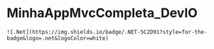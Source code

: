 # MinhaAppMvcCompleta_DevIO

	![.Net](https://img.shields.io/badge/.NET-5C2D91?style=for-the-badge&logo=.net&logoColor=white)
